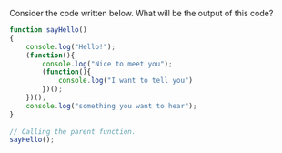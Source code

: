 
Consider the code written below. 
What will be the output of this code?

```javascript
function sayHello()
{
    console.log("Hello!");
    (function(){
        console.log("Nice to meet you");
        (function(){
            console.log("I want to tell you")
        })();
    })();
    console.log("something you want to hear");
}
  
// Calling the parent function.
sayHello();
```
